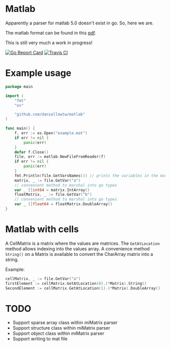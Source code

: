 # Matlab

Apparently a parser for matlab 5.0 doesn't exist in go. So, here we are.

The matlab format can be found in this [pdf](https://www.mathworks.com/help/pdf_doc/matlab/matfile_format.pdf).

This is still very much a work in progress!

[![Go Report Card](https://goreportcard.com/badge/github.com/daniellowtw/matlab)](https://goreportcard.com/report/github.com/daniellowtw/matlab)
[![Travis CI](https://travis-ci.org/daniellowtw/matlab.svg?branch=master)](https://travis-ci.org/daniellowtw/matlab.svg?branch=master)

# Example usage

```go
package main

import (
	"fmt"
	"os"

	"github.com/daniellowtw/matlab"
)

func main() {
	f, err := os.Open("example.mat")
	if err != nil {
		panic(err)
	}
	defer f.Close()
	file, err := matlab.NewFileFromReader(f)
	if err != nil {
		panic(err)
	}
	fmt.Println(file.GetVarsNames()) // prints the variables in the mat file
	matrix, _ := file.GetVar("a")
	// convenient method to marshal into go types
	var _ []int64 = matrix.IntArray()
	floatMatrix, _ := file.GetVar("b")
	// convenient method to marshal into go types
	var _ []float64 = floatMatrix.DoubleArray()
}
```

# Matlab with cells

A CellMatrix is a matrix where the values are matrices. The `GetAtLocation` method allows indexing into the values array. A convenience method `String()` on a Matrix is available to convert the CharArray matrix into a string.

Example:
```go
cellMatrix, _ := file.GetVar("a")
firstElement := cellMatrix.GetAtLocation(0).(*Matrix).String()
SecondElement := cellMatrix.GetAtLocation(1).(*Matrix).DoubleArray()
```

# TODO

- Support sparse array class within miMatrix parser
- Support structure class within miMatrix parser
- Support object class within miMatrix parser
- Support writing to mat file
